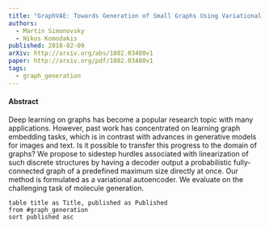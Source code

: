 ```yaml
---
title: "GraphVAE: Towards Generation of Small Graphs Using Variational Autoencoders"
authors:
  - Martin Simonovsky
  - Nikos Komodakis
published: 2018-02-09
arXiv: http://arxiv.org/abs/1802.03480v1
paper: http://arxiv.org/pdf/1802.03480v1
tags:
  - graph_generation
---
```


#### Abstract

Deep learning on graphs has become a popular research topic with many applications. However, past work has concentrated on learning graph embedding tasks, which is in contrast with advances in generative models for images and text. Is it possible to transfer this progress to the domain of graphs? We propose to sidestep hurdles associated with linearization of such discrete structures by having a decoder output a probabilistic fully-connected graph of a predefined maximum size directly at once. Our method is formulated as a variational autoencoder. We evaluate on the challenging task of molecule generation.


```dataview
table title as Title, published as Published 
from #graph_generation 
sort published asc
```
